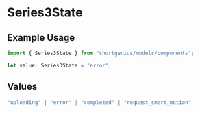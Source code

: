 # Series3State

## Example Usage

```typescript
import { Series3State } from "shortgenius/models/components";

let value: Series3State = "error";
```

## Values

```typescript
"uploading" | "error" | "completed" | "request_smart_motion"
```